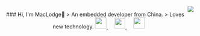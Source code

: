 <img align="right" src="https://github-readme-stats.vercel.app/api?username=EchoHeim&show_icons=true&icon_color=805AD5&text_color=5cb3cc&bg_color=ffffff&hide_title=true" />

<!-- ### Hi, I'm MacLodge👋
> An embedded developer from China.  
> Loves new technology.
 -->
<!-- 🔗 [MacLodge`s Blog](https://echoheim.netlify.app) -->

<p align="center">
  ### Hi, I'm MacLodge👋
> An embedded developer from China.  
> Loves new technology.
  
  <a href="https://blog.csdn.net/hsl416604093" target="_blank">
    <img src="https://img.icons8.com/material/48/000000/csdn.png" width="30px"/>
  </a>
  &emsp;
  <a href= "https://cdn.jsdelivr.net/gh/EchoHeim/actapb/docs/images/Qart_CodeMonkey.gif" target="_blank">
    <img src="https://img.icons8.com/ios-filled/50/000000/weixing.png" width="28px"/>
  </a>
  &emsp;
  <a href="https://echoheim.netlify.app" target="_blank">
    <img src="https://img.icons8.com/ios-glyphs/256/000000/coffee.png" width="30px"/>
  </a> 
  <br>
</p>
